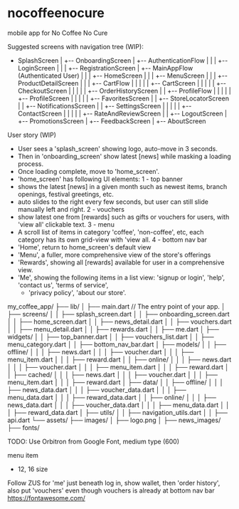 # nocoffeenocure

mobile app for No Coffee No Cure

Suggested screens with navigation tree (WIP):
- SplashScreen
  |
  +-- OnboardingScreen
  |
  +-- AuthenticationFlow
  |   |
  |   +-- LoginScreen
  |   |
  |   +-- RegistrationScreen
  |
  +-- MainAppFlow (Authenticated User)
  |   |
  |   +-- HomeScreen
  |   |
  |   +-- MenuScreen
  |   |
  |   +-- ProductDetailScreen
  |   |
  |   +-- CartFlow
  |   |   |
  |   |   +-- CartScreen
  |   |   |
  |   |   +-- CheckoutScreen
  |   |   |
  |   |   +-- OrderHistoryScreen
  |
  |   +-- ProfileFlow
  |   |   |
  |   |   +-- ProfileScreen
  |   |   |
  |   |   +-- FavoritesScreen
  |
  |   +-- StoreLocatorScreen
  |
  |   +-- NotificationsScreen
  |
  |   +-- SettingsScreen
  |   |   |
  |   |   +-- ContactScreen
  |   |   |
  |   |   +-- RateAndReviewScreen
  |
  |   +-- LogoutScreen
  |
  +-- PromotionsScreen
  |
  +-- FeedbackScreen
  |
  +-- AboutScreen

User story (WIP)
- User sees a 'splash_screen' showing logo, auto-move in 3 seconds.
- Then in 'onboarding_screen' show latest [news] while masking a loading process. 
- Once loading complete, move to 'home_screen'.
- 'home_screen' has following UI elements:
1 - top banner
- shows the latest [news] in a given month such as newest items, branch openings, festival greetings, etc.
- auto slides to the right every few seconds, but user can still slide manually left and right.
2 - vouchers
- show latest one from [rewards] such as gifts or vouchers for users, with 'view all' clickable text.
3 - menu
- A scroll list of items in category 'coffee', 'non-coffee', etc, each category has its own grid-view with 'view all.
4 - bottom nav bar
- 'Home', return to home_screen's default view
- 'Menu', a fuller, more comprehensive view of the store's offerings
- 'Rewards', showing all [rewards] available for user in a comprehensive view.
- 'Me', showing the following items in a list view: 'signup or login', 'help', 'contact us', 'terms of service',
  - 'privacy policy', 'about our store'.

my_coffee_app/
├── lib/
│   ├── main.dart // The entry point of your app.
│   ├── screens/
│   │   ├── splash_screen.dart 
│   │   ├── onboarding_screen.dart 
│   │   ├── home_screen.dart
│   │   ├── news_detail.dart
│   │   ├── vouchers.dart
│   │   ├── menu_detail.dart
│   │   ├── rewards.dart
│   │   ├── me.dart
│   ├── widgets/
│   │   ├── top_banner.dart
│   │   ├── vouchers_list.dart
│   │   ├── menu_category.dart
│   │   ├── bottom_nav_bar.dart
│   ├── models/
│   │   ├── offline/
│   │   │   ├── news.dart
│   │   │   ├── voucher.dart
│   │   │   ├── menu_item.dart
│   │   │   ├── reward.dart
│   │   ├── online/
│   │   │   ├── news.dart
│   │   │   ├── voucher.dart
│   │   │   ├── menu_item.dart
│   │   │   ├── reward.dart
│   │   ├── cached/
│   │   │   ├── news.dart
│   │   │   ├── voucher.dart
│   │   │   ├── menu_item.dart
│   │   │   ├── reward.dart
│   ├── data/
│   │   ├── offline/
│   │   │   ├── news_data.dart
│   │   │   ├── voucher_data.dart
│   │   │   ├── menu_data.dart
│   │   │   ├── reward_data.dart
│   │   ├── online/
│   │   │   ├── news_data.dart
│   │   │   ├── voucher_data.dart
│   │   │   ├── menu_data.dart
│   │   │   ├── reward_data.dart
│   ├── utils/
│   │   ├── navigation_utils.dart
│   │   ├── api.dart
└── assets/
├── images/
│   ├── logo.png
│   ├── news_images/
├── fonts/




TODO: Use Orbitron from Google Font, medium type (600)


menu item
- 12, 16 size

Follow ZUS for 'me'
just beneath log in, show wallet, then 'order history', also put 'vouchers' even though vouchers is
already at bottom nav bar
https://fontawesome.com/